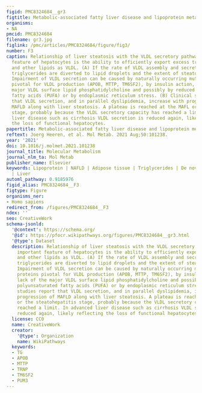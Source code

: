 ```yaml
---
figid: PMC8324684__gr3
figtitle: Metabolic-associated fatty liver disease and lipoprotein metabolism
organisms:
- NA
pmcid: PMC8324684
filename: gr3.jpg
figlink: /pmc/articles/PMC8324684/figure/fig3/
number: F3
caption: Relationship of liver steatosis with the VLDL secretory pathway. One important
  feature of hepatocytes is the ability to efficiently export excess triglycerides
  and other lipids as VLDL. (A) If the rate of VLDL assembly and secretion is limiting,
  triglycerides are diverted to lipid droplets and the extent of steatosis increases.
  Impairment of VLDL secretion can be caused by naturally occurring mutations in proteins
  pivotal for VLDL production (APOB, MTTP, TM6SF2), by insulin action, lack of the
  major VLDL surface lipid phosphatidylcholine and possibly by reduced polyunsaturated
  fatty acids (PUFA) or by endoplasmic reticulum stress. (B) Clinical studies report
  that VLDL secretion, and in parallel dyslipidemia, increase with progression of
  MAFLD along with liver steatosis. A plateau is reached at the MAFL or the steatohepatitis
  stage, probably because the VLDL secretory capacity has reached a limit. In advanced
  liver disease such as cirrhosis VLDL secretion is reduced again, likely reflecting
  the loss of functional hepatocytes.
papertitle: Metabolic-associated fatty liver disease and lipoprotein metabolism.
reftext: Joerg Heeren, et al. Mol Metab. 2021 Aug;50:101238.
year: '2021'
doi: 10.1016/j.molmet.2021.101238
journal_title: Molecular Metabolism
journal_nlm_ta: Mol Metab
publisher_name: Elsevier
keywords: Lipoprotein | NAFLD | Adipose tissue | Triglycerides | De novo lipogenesis
  | Liver
automl_pathway: 0.9185976
figid_alias: PMC8324684__F3
figtype: Figure
organisms_ner:
- Homo sapiens
redirect_from: /figures/PMC8324684__F3
ndex: ''
seo: CreativeWork
schema-jsonld:
  '@context': https://schema.org/
  '@id': https://pfocr.wikipathways.org/figures/PMC8324684__gr3.html
  '@type': Dataset
  description: Relationship of liver steatosis with the VLDL secretory pathway. One
    important feature of hepatocytes is the ability to efficiently export excess triglycerides
    and other lipids as VLDL. (A) If the rate of VLDL assembly and secretion is limiting,
    triglycerides are diverted to lipid droplets and the extent of steatosis increases.
    Impairment of VLDL secretion can be caused by naturally occurring mutations in
    proteins pivotal for VLDL production (APOB, MTTP, TM6SF2), by insulin action,
    lack of the major VLDL surface lipid phosphatidylcholine and possibly by reduced
    polyunsaturated fatty acids (PUFA) or by endoplasmic reticulum stress. (B) Clinical
    studies report that VLDL secretion, and in parallel dyslipidemia, increase with
    progression of MAFLD along with liver steatosis. A plateau is reached at the MAFL
    or the steatohepatitis stage, probably because the VLDL secretory capacity has
    reached a limit. In advanced liver disease such as cirrhosis VLDL secretion is
    reduced again, likely reflecting the loss of functional hepatocytes.
  license: CC0
  name: CreativeWork
  creator:
    '@type': Organization
    name: WikiPathways
  keywords:
  - TG
  - APOB
  - MTTP
  - TRNP
  - TM6SF2
  - PUM3
---
```

